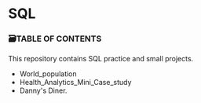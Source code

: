# SQL

### 🗃️TABLE OF CONTENTS ### 

This repository contains SQL practice and small projects.

- World_population
- Health_Analytics_Mini_Case_study
- Danny's Diner.
